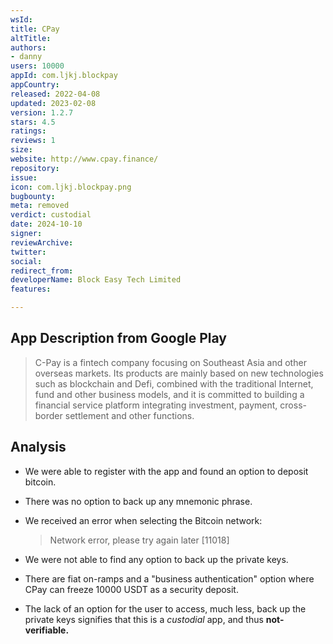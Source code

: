 ```yaml
---
wsId: 
title: CPay
altTitle: 
authors:
- danny
users: 10000
appId: com.ljkj.blockpay
appCountry: 
released: 2022-04-08
updated: 2023-02-08
version: 1.2.7
stars: 4.5
ratings: 
reviews: 1
size: 
website: http://www.cpay.finance/
repository: 
issue: 
icon: com.ljkj.blockpay.png
bugbounty: 
meta: removed
verdict: custodial
date: 2024-10-10
signer: 
reviewArchive: 
twitter: 
social: 
redirect_from: 
developerName: Block Easy Tech Limited
features: 

---
```


## App Description from Google Play

> C-Pay is a fintech company focusing on Southeast Asia and other overseas markets. Its products are mainly based on new technologies such as blockchain and Defi, combined with the traditional Internet, fund and other business models, and it is committed to building a financial service platform integrating investment, payment, cross-border settlement and other functions.

## Analysis 

- We were able to register with the app and found an option to deposit bitcoin. 
- There was no option to back up any mnemonic phrase.
- We received an error when selecting the Bitcoin network:

     > Network error, please try again later [11018]

- We were not able to find any option to back up the private keys.
- There are fiat on-ramps and a "business authentication" option where CPay can freeze 10000 USDT as a security deposit. 
- The lack of an option for the user to access, much less, back up the private keys signifies that this is a *custodial* app, and thus **not-verifiable.**
